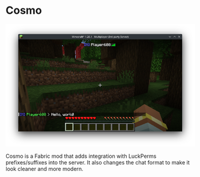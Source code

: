 # Cosmo

![Preview](.github/preview.png)

Cosmo is a Fabric mod that adds integration with LuckPerms prefixes/suffixes into the server.
It also changes the chat format to make it look cleaner and more modern.